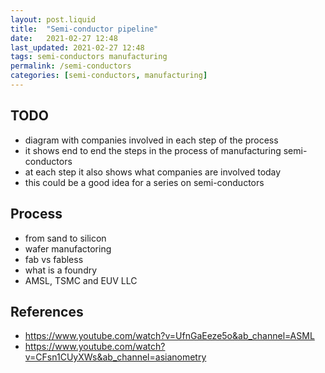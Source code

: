```yaml
---
layout: post.liquid
title:  "Semi-conductor pipeline"
date:   2021-02-27 12:48
last_updated: 2021-02-27 12:48
tags: semi-conductors manufacturing
permalink: /semi-conductors
categories: [semi-conductors, manufacturing]
---
```


## TODO

- diagram with companies involved in each step of the process
- it shows end to end the steps in the process of manufacturing semi-conductors
- at each step it also shows what companies are involved today
- this could be a good idea for a series on semi-conductors

## Process

- from sand to silicon
- wafer manufactoring
- fab vs fabless
- what is a foundry
- AMSL, TSMC and EUV LLC


## References

- https://www.youtube.com/watch?v=UfnGaEeze5o&ab_channel=ASML
- https://www.youtube.com/watch?v=CFsn1CUyXWs&ab_channel=asianometry
